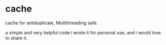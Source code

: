 # cache
cache for antiduplicate, Multithreading safe.

a simple and very helpful code i wrote it for personal use, and i would love to share it.
